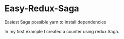 # Easy-Redux-Saga
Easiest Saga possible
yarn to install dependencies

In my first example I created a counter using redux Saga.
